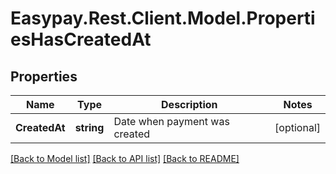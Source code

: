 # Easypay.Rest.Client.Model.PropertiesHasCreatedAt

## Properties

Name | Type | Description | Notes
------------ | ------------- | ------------- | -------------
**CreatedAt** | **string** | Date when payment was created | [optional] 

[[Back to Model list]](../README.md#documentation-for-models) [[Back to API list]](../README.md#documentation-for-api-endpoints) [[Back to README]](../README.md)

